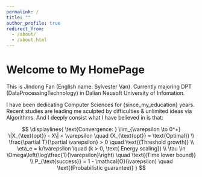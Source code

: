 ```yaml
---
permalink: /
title: ""
author_profile: true
redirect_from: 
  - /about/
  - /about.html
---
```


Welcome to My HomePage
======
This is Jindong Fan (English name: Sylvester Van). Currently majoring DPT (DataProcessingTechnology) in Dalian Neusoft University of Infomation.

I have been dedicating Computer Sciences for {since_my_education} years. Recent studies are leading me sculpted by difficulties & unlimited ideas via Algorithms. And I deeply consist what I have believed in is that:

$$
\displaylines{
\text{Convergence: } \lim_{\varepsilon \to 0^+} \|X_{\text{opt}} - X\| < \varepsilon \quad (X_{\text{opt}} = \text{Optimal}) \\
\frac{\partial T}{\partial \varepsilon} > 0 \quad \text{(Threshold growth)} \\
\eta_e = k/\varepsilon \quad (k > 0, \text{ Energy scaling}) \\
\tau \in \Omega\left(\log\tfrac{1}{\varepsilon}\right) \quad \text{(Time lower bound)} \\
P_{\text{success}} = 1 - \mathcal{O}(\varepsilon) \quad \text{(Probabilistic guarantee)}
}
$$
